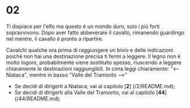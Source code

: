 # 02

Ti dispiace per l'elfo ma questo è un mondo duro, solo i più forti sopravvivono.
Dopo aver fatto abbeverare il cavallo, rimanendo guardingo nel mentre, il cavallo è pronto a ripartire.

Cavalchi qualche ora prima di raggiungere un bivio e delle indicazioni poichè non hai una destinazione precisa ti fermi a leggere.
Il legno non è molto logoro, probabilmente viene sostituito spesso, riuscendo a leggere chiaramente le destinazioni raggiungibili.
In cima leggi chiaramente: "<-- Niataca", mentre in basso "Valle del Tramonto -->"

- Se decidi di dirigerti a Niataca, vai al capitolo [**2**] (/2/README.md);
- Se decidi di dirigerti alla Valle del Tramonto, vai al capitolo [**44**] (/44/README.md);